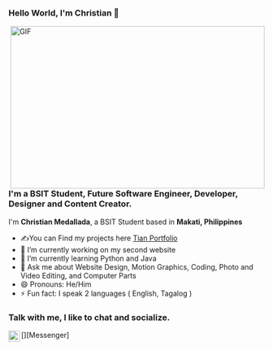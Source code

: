 ### Hello World, I'm Christian 👋

<img align="right" alt="GIF" src="https://github.com/TianMeds/TianMeds/blob/main/Program.gif?raw=true" width="500" height="320" />

### I'm a BSIT Student, Future Software Engineer, Developer, Designer and Content Creator.

I'm **Christian Medallada**, a BSIT Student based in **Makati, Philippines**

* ✍You can Find my projects here [Tian Portfolio](https://tianmeds.github.io/TianPortfolio/)
* 🔭 I’m currently working on my second website 
* 🌱 I’m currently learning Python and Java 
* 💬 Ask me about Website Design, Motion Graphics, Coding, Photo and Video Editing, and Computer Parts
* 😄 Pronouns: He/Him
* ⚡ Fun fact: I speak 2 languages ( English, Tagalog )

### Talk with me, I like to chat and socialize.
[<img align="left" alt="holisitc_developer | Messenger" width="22px" src="https://cdn.jsdelivr.net/npm/simple-icons@v3/icons/messenger.svg" />][Messenger]

<br />

  
<!--
**TianMeds/TianMeds** is a ✨ _special_ ✨ repository because its `README.md` (this file) appears on your GitHub profile.



